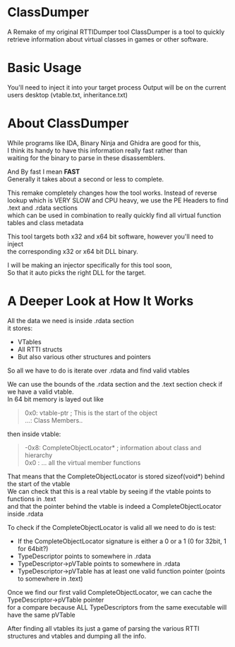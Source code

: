 # ClassDumper
A Remake of my original RTTIDumper tool
ClassDumper is a tool to quickly retrieve information about  virtual classes in games or other software.

# Basic Usage

You'll need to inject it into your target process
Output will be on the current users desktop (vtable.txt, inheritance.txt)

# About ClassDumper

While programs like IDA, Binary Ninja and Ghidra are good for this,  
I think its handy to have this information really fast rather than  
waiting for the binary to parse in these disassemblers.  

And By fast I mean **FAST**  
Generally it takes about a second or less to complete.

This remake completely changes how the tool works.
Instead of reverse lookup which is VERY SLOW and CPU heavy, we use the PE Headers to find .text and .rdata sections  
which can be used in combination to really quickly find all virtual function tables and class metadata

This tool targets both x32 and x64 bit software, however you'll need to inject  
the corresponding x32 or x64 bit DLL binary.

I will be making an injector specifically for this tool soon,  
So that it auto picks the right DLL for the target.

# A Deeper Look at How It Works
All the data we need is inside .rdata section  
it stores:
 - VTables
 - All RTTI structs
 - But also various other structures and pointers

So all we have to do is iterate over .rdata and find valid vtables  

We can use the bounds of the .rdata section and the .text section check if we have a valid vtable.  
In 64 bit memory is layed out like  
>  0x0: vtable-ptr ; This is the start of the object  
>  ...: Class Members..  

then inside vtable:  
> -0x8: CompleteObjectLocator* ; information about class and hierarchy  
> 0x0 : ... all the virtual member functions    

That means that the CompleteObjectLocator is stored sizeof(void*) behind the start of the vtable  
We can check that this is a real vtable by seeing if the vtable points to functions in .text  
and that the pointer behind the vtable is indeed a CompleteObjectLocator inside .rdata  

To check if the CompleteObjectLocator is valid all we need to do is test:
  - If the CompleteObjectLocator signature is either a 0 or a 1 (0 for 32bit, 1 for 64bit?)
  - TypeDescriptor points to somewhere in .rdata
  - TypeDescriptor->pVTable points to somewhere in .rdata
  - TypeDescriptor->pVTable has at least one valid function pointer (points to somewhere in .text)

Once we find our first valid CompleteObjectLocator, we can cache the TypeDescriptor->pVTable pointer  
for a compare because ALL TypeDescriptors from the same executable will have the same pVTable  

After finding all vtables its just a game of parsing the various RTTI structures and vtables and dumping all the info.
